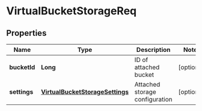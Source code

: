 
# VirtualBucketStorageReq

## Properties
Name | Type | Description | Notes
------------ | ------------- | ------------- | -------------
**bucketId** | **Long** | ID of attached bucket |  [optional]
**settings** | [**VirtualBucketStorageSettings**](VirtualBucketStorageSettings.md) | Attached storage configuration |  [optional]



